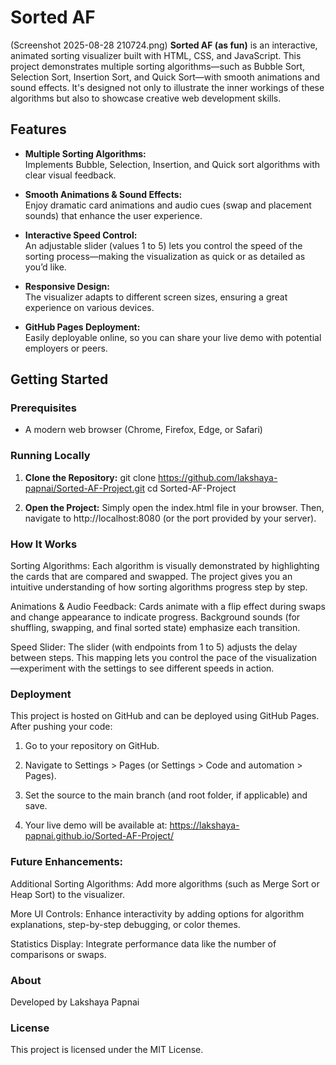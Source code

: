 # Sorted AF
(Screenshot 2025-08-28 210724.png)
**Sorted AF (as fun)** is an interactive, animated sorting visualizer built with HTML, CSS, and JavaScript. This project demonstrates multiple sorting algorithms—such as Bubble Sort, Selection Sort, Insertion Sort, and Quick Sort—with smooth animations and sound effects. It's designed not only to illustrate the inner workings of these algorithms but also to showcase creative web development skills.

## Features

- **Multiple Sorting Algorithms:**  
  Implements Bubble, Selection, Insertion, and Quick sort algorithms with clear visual feedback.

- **Smooth Animations & Sound Effects:**  
  Enjoy dramatic card animations and audio cues (swap and placement sounds) that enhance the user experience.

- **Interactive Speed Control:**  
  An adjustable slider (values 1 to 5) lets you control the speed of the sorting process—making the visualization as quick or as detailed as you’d like.

- **Responsive Design:**  
  The visualizer adapts to different screen sizes, ensuring a great experience on various devices.

- **GitHub Pages Deployment:**  
  Easily deployable online, so you can share your live demo with potential employers or peers.

## Getting Started

### Prerequisites

- A modern web browser (Chrome, Firefox, Edge, or Safari)

### Running Locally

1. **Clone the Repository:**
   git clone https://github.com/lakshaya-papnai/Sorted-AF-Project.git
   cd Sorted-AF-Project
   
2. **Open the Project:**
Simply open the index.html file in your browser.
Then, navigate to http://localhost:8080 (or the port provided by your server).

### How It Works
Sorting Algorithms: Each algorithm is visually demonstrated by highlighting the cards that are compared and swapped. The project gives you an intuitive understanding of how sorting algorithms progress step by step.

Animations & Audio Feedback: Cards animate with a flip effect during swaps and change appearance to indicate progress. Background sounds (for shuffling, swapping, and final sorted state) emphasize each transition.

Speed Slider: The slider (with endpoints from 1 to 5) adjusts the delay between steps. This mapping lets you control the pace of the visualization—experiment with the settings to see different speeds in action.

### Deployment
This project is hosted on GitHub and can be deployed using GitHub Pages. After pushing your code:

1. Go to your repository on GitHub.

2. Navigate to Settings > Pages (or Settings > Code and automation > Pages).

3. Set the source to the main branch (and root folder, if applicable) and save.

4. Your live demo will be available at: https://lakshaya-papnai.github.io/Sorted-AF-Project/

### Future Enhancements:

Additional Sorting Algorithms: Add more algorithms (such as Merge Sort or Heap Sort) to the visualizer.

More UI Controls: Enhance interactivity by adding options for algorithm explanations, step-by-step debugging, or color themes.

Statistics Display: Integrate performance data like the number of comparisons or swaps.

### About
Developed by Lakshaya Papnai 

### License
This project is licensed under the MIT License.



   
